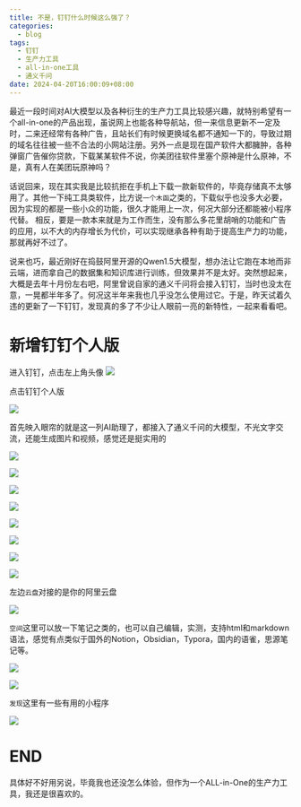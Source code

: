 ```yaml
---
title: 不是，钉钉什么时候这么强了？
categories:
  - blog
tags:
  - 钉钉
  - 生产力工具
  - all-in-one工具
  - 通义千问
date: 2024-04-20T16:00:09+08:00
---
```


最近一段时间对AI大模型以及各种衍生的生产力工具比较感兴趣，就特别希望有一个all-in-one的产品出现，虽说网上也能各种导航站，但一来信息更新不一定及时，二来还经常有各种广告，且站长们有时候更换域名都不通知一下的，导致过期的域名往往被一些不合法的小网站注册。另外一点是现在国产软件大都臃肿，各种弹窗广告催你贷款，下载某某软件不说，你美团往软件里塞个原神是什么原神，不是，真有人在美团玩原神吗？

话说回来，现在其实我是比较抗拒在手机上下载一款新软件的，毕竟存储真不太够用了。其他一下纯工具类软件，比方说`一个木函`之类的，下载似乎也没多大必要，因为实现的都是一些小众的功能，很久才能用上一次，何况大部分还都能被小程序代替。
相反，要是一款本来就是为工作而生，没有那么多花里胡哨的功能和广告的应用，以不大的内存增长为代价，可以实现继承各种有助于提高生产力的功能，那就再好不过了。

说来也巧，最近刚好在捣鼓阿里开源的Qwen1.5大模型，想办法让它跑在本地而非云端，进而拿自己的数据集和知识库进行训练，但效果并不是太好。突然想起来，大概是去年十月份左右吧，阿里曾说自家的通义千问将会接入钉钉，当时也没太在意，一晃都半年多了。何况这半年来我也几乎没怎么使用过它。于是，昨天试着久违的更新了一下钉钉，发现真的多了不少让人眼前一亮的新特性，一起来看看吧。

# 新增钉钉个人版

进入钉钉，点击左上角头像
![](https://cdn.jsdelivr.net/gh/mazhijia/jsdeliver@main/img/1000076875_origin_IMG_20240421_123639.jpg)

点击钉钉个人版

![](https://cdn.jsdelivr.net/gh/mazhijia/jsdeliver@main/img/1000076880_origin_IMG_20240421_124548.jpg)

首先映入眼帘的就是这一列AI助理了，都接入了通义千问的大模型，不光文字交流，还能生成图片和视频，感觉还是挺实用的

![](https://cdn.jsdelivr.net/gh/mazhijia/jsdeliver@main/img/1000076884_origin_IMG_20240421_124703.jpg)

![](https://cdn.jsdelivr.net/gh/mazhijia/jsdeliver@main/img/1000076891_origin_Screenshot_2024-04-21-21-04-51-29_6483dd1576f1330fe7c408604fe48ee1.jpg)

![](https://cdn.jsdelivr.net/gh/mazhijia/jsdeliver@main/img/1000076892_origin_Screenshot_2024-04-21-21-04-57-45_6483dd1576f1330fe7c408604fe48ee1.jpg)

![](https://cdn.jsdelivr.net/gh/mazhijia/jsdeliver@main/img/1000076893_origin_Screenshot_2024-04-21-21-05-05-04_6483dd1576f1330fe7c408604fe48ee1.jpg)

![](https://cdn.jsdelivr.net/gh/mazhijia/jsdeliver@main/img/1000076894_origin_Screenshot_2024-04-21-21-05-15-21_6483dd1576f1330fe7c408604fe48ee1.jpg)

![](https://cdn.jsdelivr.net/gh/mazhijia/jsdeliver@main/img/1000076895_origin_Screenshot_2024-04-21-21-05-21-96_6483dd1576f1330fe7c408604fe48ee1.jpg)

![](https://cdn.jsdelivr.net/gh/mazhijia/jsdeliver@main/img/1000076896_origin_Screenshot_2024-04-21-21-05-31-10_6483dd1576f1330fe7c408604fe48ee1.jpg)

![](https://cdn.jsdelivr.net/gh/mazhijia/jsdeliver@main/img/1000076897_origin_Screenshot_2024-04-21-21-05-47-40_6483dd1576f1330fe7c408604fe48ee1.jpg)


左边`云盘`对接的是你的阿里云盘

![](https://cdn.jsdelivr.net/gh/mazhijia/jsdeliver@main/img/1000076881_origin_IMG_20240421_124602.jpg)

`空间`这里可以放一下笔记之类的，也可以自己编辑，实测，支持html和markdown语法，感觉有点类似于国外的Notion，Obsidian，Typora，国内的语雀，思源笔记等。

![](https://cdn.jsdelivr.net/gh/mazhijia/jsdeliver@main/img/1000076882_origin_IMG_20240421_124629.jpg)

![](https://cdn.jsdelivr.net/gh/mazhijia/jsdeliver@main/img/1000076879_origin_Screenshot_2024-04-21-12-40-00-40_6483dd1576f1330fe7c408604fe48ee1.jpg)

`发现`这里有一些有用的小程序

![](https://cdn.jsdelivr.net/gh/mazhijia/jsdeliver@main/img/1000076890_origin_Screenshot_2024-04-21-20-56-30-96_6483dd1576f1330fe7c408604fe48ee1.jpg)

# END

具体好不好用另说，毕竟我也还没怎么体验，但作为一个ALL-in-One的生产力工具，我还是很喜欢的。